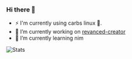 ### Hi there 👋

- ⚡ I'm currently using carbs linux 💙.
- 🔭 I’m currently working on [revanced-creator](https://github.com/XDream8/revanced-creator)
- 🌱 I’m currently learning nim

<!--
**XDream8/XDream8** is a ✨ _special_ ✨ repository because its `README.md` (this file) appears on your GitHub profile.

Here are some ideas to get you started:

- 🔭 I’m currently working on ...
- 🌱 I’m currently learning ...
- 👯 I’m looking to collaborate on ...
- 🤔 I’m looking for help with ...
- 💬 Ask me about ...
- 📫 How to reach me: ...
- 😄 Pronouns: ...
- ⚡ Fun fact: ...
-->

![Stats](https://github-readme-stats.vercel.app/api/?username=XDream8&layout=compact&show_icons=true&include_all_commits=true&hide_border=false&theme=tokyonight)
